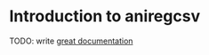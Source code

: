 # Introduction to aniregcsv

TODO: write [great documentation](http://jacobian.org/writing/what-to-write/)
